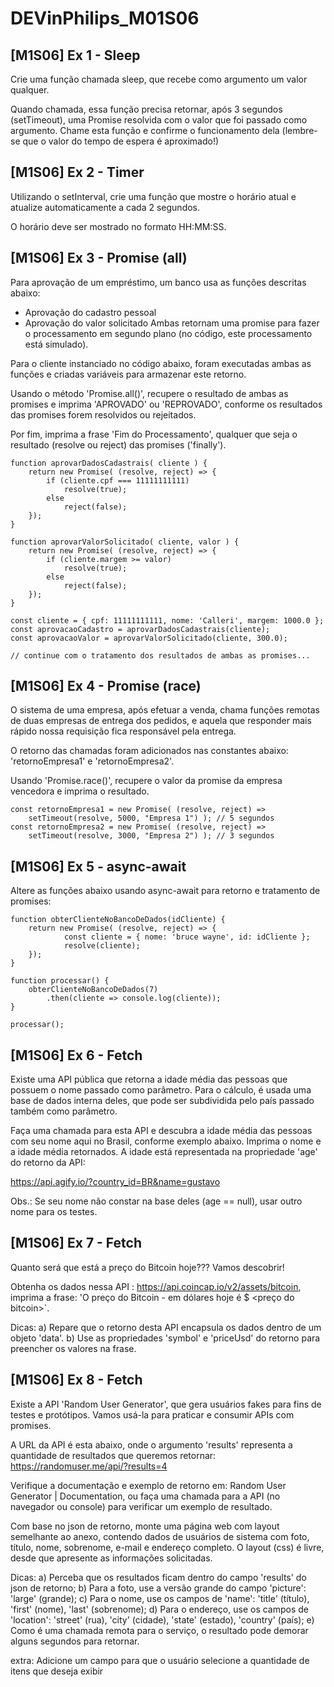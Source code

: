 # DEVinPhilips_M01S06

## [M1S06] Ex 1 - Sleep
Crie uma função chamada sleep, que recebe como argumento um valor qualquer.

Quando chamada, essa função precisa retornar, após 3 segundos (setTimeout), uma Promise resolvida com o valor que foi passado como argumento.
Chame esta função e confirme o funcionamento dela (lembre-se que o valor do tempo de espera é aproximado!)

## [M1S06] Ex 2 - Timer
Utilizando o setInterval, crie uma função que mostre o horário atual e atualize automaticamente a cada 2 segundos.

O horário deve ser mostrado no formato HH:MM:SS.

## [M1S06] Ex 3 - Promise (all)
Para aprovação de um empréstimo, um banco usa as funções descritas abaixo:
- Aprovação do cadastro pessoal
- Aprovação do valor solicitado
Ambas retornam uma promise para fazer o processamento em segundo plano (no código, este processamento está simulado).

Para o cliente instanciado no código abaixo, foram executadas ambas as funções e criadas variáveis para armazenar este retorno.

Usando o método 'Promise.all()', recupere o resultado de ambas as promises e imprima 'APROVADO' ou 'REPROVADO', conforme os resultados das promises forem resolvidos ou rejeitados.

Por fim, imprima a frase 'Fim do Processamento', qualquer que seja o resultado (resolve ou reject) das promises ('finally').
~~~
function aprovarDadosCadastrais( cliente ) {
    return new Promise( (resolve, reject) => {
        if (cliente.cpf === 11111111111)
            resolve(true);
        else 
            reject(false);
    });
}

function aprovarValorSolicitado( cliente, valor ) {
    return new Promise( (resolve, reject) => {
        if (cliente.margem >= valor)
            resolve(true);
        else 
            reject(false);
    });
}

const cliente = { cpf: 11111111111, nome: 'Calleri', margem: 1000.0 };
const aprovacaoCadastro = aprovarDadosCadastrais(cliente);
const aprovacaoValor = aprovarValorSolicitado(cliente, 300.0);

// continue com o tratamento dos resultados de ambas as promises...
~~~

## [M1S06] Ex 4 - Promise (race)
O sistema de uma empresa, após efetuar a venda, chama funções remotas de duas empresas de entrega dos pedidos, e aquela que responder mais rápido nossa requisição fica responsável pela entrega.

O retorno das chamadas foram adicionados nas constantes abaixo: 'retornoEmpresa1' e 'retornoEmpresa2'.

Usando 'Promise.race()', recupere o valor da promise da empresa vencedora e imprima o resultado.

~~~
const retornoEmpresa1 = new Promise( (resolve, reject) => 
    setTimeout(resolve, 5000, "Empresa 1") ); // 5 segundos
const retornoEmpresa2 = new Promise( (resolve, reject) => 
    setTimeout(resolve, 3000, "Empresa 2") ); // 3 segundos
~~~

## [M1S06] Ex 5 - async-await

Altere as funções abaixo usando async-await para retorno e tratamento de promises:
~~~
function obterClienteNoBancoDeDados(idCliente) {
    return new Promise( (resolve, reject) => {
            const cliente = { nome: 'bruce wayne', id: idCliente };
            resolve(cliente);
    });
}

function processar() {
    obterClienteNoBancoDeDados(7)
        .then(cliente => console.log(cliente));
}

processar();
~~~

## [M1S06] Ex 6 - Fetch
Existe uma API pública que retorna a idade média das pessoas que possuem o nome passado como parâmetro.
Para o cálculo, é usada uma base de dados interna deles, que pode ser subdividida pelo país passado também como parâmetro.

Faça uma chamada para esta API e descubra a idade média das pessoas com seu nome aqui no Brasil, conforme exemplo abaixo.
Imprima o nome e a idade média retornados.
A idade está representada na propriedade 'age' do retorno da API:

https://api.agify.io/?country_id=BR&name=gustavo

Obs.: Se seu nome não constar na base deles (age == null), usar outro nome para os testes.

## [M1S06] Ex 7 - Fetch
Quanto será que está a preço do Bitcoin hoje???
Vamos descobrir!

Obtenha os dados nessa API : https://api.coincap.io/v2/assets/bitcoin, imprima a frase:
'O preço do Bitcoin - <simbolo do bitcoin> em dólares hoje é $ <preço do bitcoin>`.

Dicas:
a) Repare que o retorno desta API encapsula os dados dentro de um objeto 'data'.
b) Use as propriedades 'symbol' e 'priceUsd' do retorno para preencher os valores na frase.

## [M1S06] Ex 8 - Fetch

Existe a API 'Random User Generator', que gera usuários fakes para fins de testes e protótipos.
Vamos usá-la para praticar e consumir APIs com promises.

A URL da API é esta abaixo, onde o argumento 'results' representa a quantidade de resultados que queremos retornar:
https://randomuser.me/api/?results=4

Verifique a documentação e exemplo de retorno em:
Random User Generator | Documentation, ou
faça uma chamada para a API (no navegador ou console) para verificar um exemplo de resultado.

Com base no json de retorno, monte uma página web com layout semelhante ao anexo, contendo dados de usuários de sistema com
foto, título, nome, sobrenome, e-mail e endereço completo.
O layout (css) é livre, desde que apresente as informações solicitadas.

Dicas:
a) Perceba que os resultados ficam dentro do campo 'results' do json de retorno;
b) Para a foto, use a versão grande do campo 'picture': 'large' (grande);
c) Para o nome, use os campos de 'name': 'title' (título), 'first' (nome), 'last' (sobrenome);
d) Para o endereço, use os campos de 'location': 'street' (rua), 'city' (cidade), 'state' (estado), 'country' (país);
e) Como é uma chamada remota para o serviço, o resultado pode demorar alguns segundos para retornar.

extra:
Adicione um campo para que o usuário selecione a quantidade de itens que deseja exibir